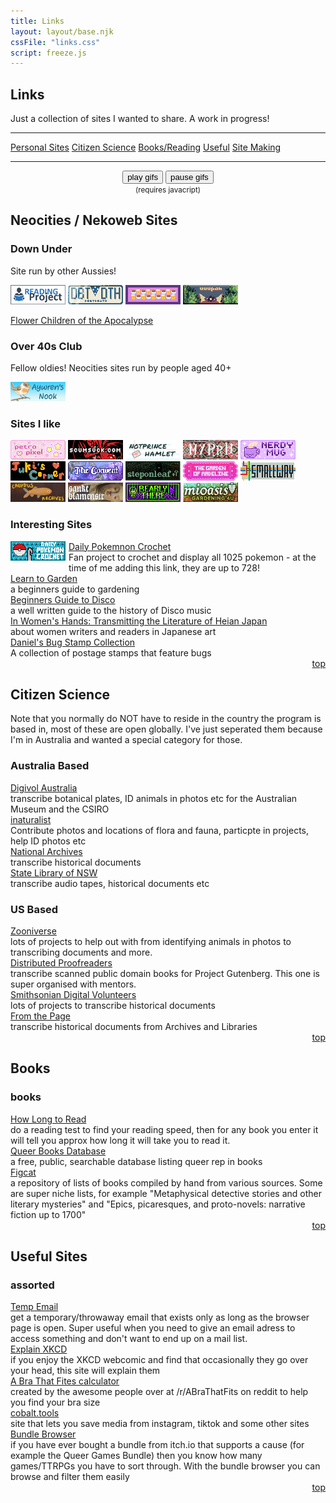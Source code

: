 ```yaml
---
title: Links
layout: layout/base.njk
cssFile: "links.css"
script: freeze.js
---
```


<h2>Links</h2>
<p>Just a collection of sites I wanted to share. A work in progress!</p> 

<hr class="dashed">
<div class="linkmenu" id="top">
    <a href="#neosites">Personal Sites</a> 
    <a href="#citsci">Citizen Science</a> 
    <a href="#books">Books/Reading</a> 
    <a href="#useful">Useful</a>  
    <a href="neocities.html">Site Making</a>  
 </div>
 <hr class="dashed">


  <div class="freeze"> <!-- gifs start paused -->
      <div style="text-align: center;">
        <button onclick="resumegifs()">play gifs</button> 
        <button onclick="freezegifs()">pause gifs</button>
        <div class="clear"></div>
        <small>(requires javacript)</small>
      </div>

<!-- template 
 
<div class="textbox">
<h2 id=" "> </h2>

<h3> </h3>

<div><a href=" "> </a></div>
 <div class="description"> </div> 

</div>
 -->


 <!-- ========== Neocities Sites ========== -->

<!-- templates: 
<a href=""><img src="images/neosites"></a>

 <div><a href=""> </a></div>
 <div class="description"> </div> 
 -->

<div class="textbox">
<h2 id="neosites">Neocities / Nekoweb Sites</h2>

<h3><span class="upsidedown">Down Under</span></h3>
<p>Site run by other Aussies!</p>

<div><a href="https://readingproject.neocities.org/"><img src="images/neosites/ReadingProjectButton2.png" alt="project reading link button" title="Project Reading"></a> <a href="https://debtdeath.neocities.org/"><img src="images/neosites/debtdeath-2-button.png" alt="dbt death link button" title="DBT DEATH"></a> <a href="https://caffeineandlasers.com"><img src="images/neosites/CaffeineAndLasersButton.png" alt="Caffiene and Lasers link button" title="Caffeine and Lasers"></a> <a href="https://uuupah.neocities.org/"><img src="images/neosites/uuupah.png" alt="Uuupah link button" title="Uuupah"></a>

<a href="https://fcota.neocities.org/">Flower Children of the Apocalypse</a>

</div> 


 <h3>Over 40s Club</h3>
<p>Fellow oldies! Neocities sites run by people aged 40+</p> 
 
<a href="https://aywren.com/"><img src="images/neosites/aywrenbutton.png" alt="Aywren link button" title="Aywren"></a>

 
<h3>Sites I like</h3>
 <!-- template: 
<a href=""><img src="images/neosites"></a>
 -->
 <div style="display: inline-block;">
<div><a href="https://petrapixel.neocities.org/"><img src="images/neosites/petrapixel.png" alt="petrapixel link button" title="Petrapixel"></a> <a href="https://scumsuck.com/"><img src="images/neosites/scumsuck88x31.png" alt="scumsuck link button" title="Scumsuck"></a>  <a href="https://notprincehamlet.neocities.org/"><img src="images/neosites/nph.png" alt="Not Prince Hmlet link button" title="Not Prince Hamlet"></a> <a href="https://myrrh.neocities.org/"> <img src="images/neosites/myrrh button 2.png" alt="Myrrh site button" title="Myrrh"></a> <a href="https://nerdymug.com/"><img src="images/neosites/nerdymugbutton.png" alt="Nerdy Mug Link Button" title="Nerdy Mug"></a> <a href="https://leyworthy.neocities.org/"><img src="images/neosites/juki.png" alt="Leyworthy site button" title="Leyworthy"></a> <a href="https://its-priestess.neocities.org/"><img src="images/neosites/convent_button.png" alt="The Convent site button" title="The Convent"></a> <a href="https://steponleaf.neocities.org/"><img src="images/neosites/steponleaf.png" alt="step on leaf site button" title="Steponleaf"></a> <a href="https://thegardenofmadeline.neocities.org/"><img src="images/neosites/gardenofmadeline_sitebutton.png" alt="garden of madeline site button" title="Garden of Madeline"></a> <a href="https://gusbus.space/smallweb-subway/"><img src="images/neosites/smallway.png" alt="Small web subway link button" title="Small web sunday"></a> <a href="https://caehdus.neocities.org/"><img src="images/neosites/caehdus.png" alt="caehdus site button" title="caehdus"></a> <a href="https://blamensir.neocities.org/"><img src="images/neosites/blamensir.png" alt="blamensire site button" title="Blamensir"></a> <a href="https://bearlythere.neocities.org/"><img src="images/neosites/bearlythere.png" alt="bearly there site button" title="Bearly There"></a> <a href="https://mioasis.neocities.org/"><img src="images/neosites/miosis.png" alt="mioasis site button" title="Mioasis"></a>


</div>


<h3>Interesting Sites</h3>

<!--template
 <div><a href=""> </a></div>
 <div class="description"> </div> 
-->

 <div>
 <div style="float: left; padding-right: 5px; padding-bottom: 5px;"> <a href="https://dailypokemoncrochet.neocities.org/"><img src="images/neosites/dailypkm.png" title="Daily Pokemon Crochet" alt="Daily Pokemon Crochet site button"></a></div>
</div>
<div> 
 <a href="https://dailypokemoncrochet.neocities.org/">Daily Pokemnon Crochet</a></div>
 <div class="description">Fan project to crochet and display all 1025 pokemon - at the time of me adding this link, they are up to 728! </div> 


 <div><a href="https://dreambubble.neocities.org/garden">Learn to Garden</a></div>
 <div class="description">a beginners guide to gardening</div> 

 <div><a href="https://anemptyblissbeyondthisworld.neocities.org/music/disco">Beginners Guide to Disco</a></div>
 <div class="description">a well written guide to the history of Disco music</div> 

 <div><a href="https://onnade.neocities.org/">In Women's Hands: Transmitting the Literature of Heian Japan</a></div>
<div class="description">about women writers and readers in Japanese art</div> 


 <div><a href="https://bugstamp.net/">Daniel's Bug Stamp Collection</a></div>
 <div class="description">A collection of postage stamps that feature bugs</div> 

 
 </div>
<div style="text-align: right;"><a href="#top">top <i class="arrow up"></i></a></div>
</div>


    
     
    




 <!-- ========== CITIZEN SCIENCE ========== -->
 <!-- template
<div><a href=""> </a></div>
 <div class="description"> </div> 
-->

<div class="textbox">

<h2 id="citsci">Citizen Science</h2>
 <p>Note that you normally do NOT have to reside in the country the program is based in, most of these are open globally. I've just seperated them because I'm in Australia and wanted a special category for those. </p>
<h3>Australia Based</h3>
<div><a href="https://volunteer.ala.org.au/">Digivol Australia</a></div> 
<div class="description">transcribe botanical plates, ID animals in photos etc for the Australian Museum and the CSIRO</div>
<div><a href="https://inaturalist.ala.org.au/">inaturalist</a></div>
<div class="description">Contribute photos and locations of flora and fauna, particpte in projects, help ID photos etc</div>
<div><a href="https://transcribe.naa.gov.au/">National Archives</a></div>
<div class="description">transcribe historical documents</div>
<div><a href="https://www.sl.nsw.gov.au/research-and-collections/research-and-engagement/digital-volunteering">State Library of NSW</a></div>
<div class="description">transcribe audio tapes, historical documents etc</div>


 <h3>US Based</h3>
<div><a href="https://www.zooniverse.org">Zooniverse</a></div>
<div class="description">lots of projects to help out with from identifying animals in photos to transcribing documents and more.</div>
<div><a href="https://www.pgdp.net/c/">Distributed Proofreaders</a></div>
<div class="description">transcribe scanned public domain books for Project Gutenberg. This one is super organised with mentors.</div>
<div><a href="https://transcription.si.edu">Smithsonian Digital Volunteers</a></div>
<div class="description">lots of projects to transcribe historical documents</div>
<div><a href="https://fromthepage.com/findaproject">From the Page</a></div>
<div class="description">transcribe historical documents from Archives and Libraries</div> 

<div style="text-align: right;"><a href="#top">top <i class="arrow up"></i></a></div>
</div>


<!--============BOOKS==========-->

<div class="textbox">
<h2 id="books">Books</h2>

<h3>books</h3>

<div><a href="https://howlongtoread.com/">How Long to Read</a></div>
 <div class="description">do a reading test to find your reading speed, then for any book you enter it will tell you approx how long it will take you to read it.</div>

 <div><a href="https://qbdatabase.wpcomstaging.com/">Queer Books Database</a></div>
 <div class="description">a free, public, searchable database listing queer rep in books</div> 

 <div><a href="https://figcat.com/">Figcat</a></div>
 <div class="description">a repository of lists of books compiled by hand from various sources. Some are super niche lists, for example "Metaphysical detective stories and other literary mysteries" and "Epics, picaresques, and proto-novels: narrative fiction up to 1700"</div> 




<div style="text-align: right;"><a href="#top">top <i class="arrow up"></i></a></div>
</div>


<!-- ========== USEFUL ========== -->

<!-- template
<div><a href=""> </a></div>
 <div class="description"> </div> 
-->

<div class="textbox">

<h2 id="useful">Useful Sites</h2>

<h3>assorted</h3>

 
<div><a href="https://temp-mail.org/en/">Temp Email</a></div>
 <div class="description">get a temporary/throwaway email that exists only as long as the browser page is open. Super useful when you need to give an email adress to access something and don't want to end up on a mail list.</div> 

 
<div><a href="https://www.explainxkcd.com/wiki/index.php?title=Main_Page">Explain XKCD</a></div>
 <div class="description">if you enjoy the XKCD webcomic and find that occasionally they go over your head, this site will explain them</div> 

 
<div><a href="https://www.abrathatfits.org/calculator.php">A Bra That Fites calculator</a></div>
 <div class="description">created by the awesome people over at /r/ABraThatFits on reddit to help you find your bra size</div> 

<div><a href="https://cobalt.tools/">cobalt.tools</a></div>
 <div class="description">site that lets you save media from instagram, tiktok and some other sites</div> 

<div><a href="https://randombundlegame.com/">Bundle Browser</a></div>
 <div class="description">if you have ever bought a bundle from itch.io that supports a cause (for example the Queer Games Bundle) then you know how many games/TTRPGs you have to sort through. With the bundle browser you can browse and filter them easily</div> 

<div style="text-align: right;"><a href="#top">top <i class="arrow up"></i></a></div>
</div>


</div><!-- end freeze-->

